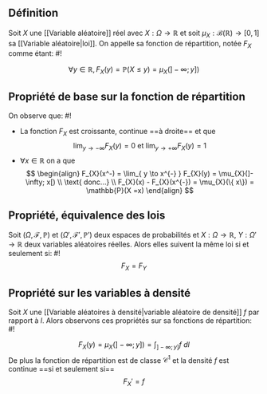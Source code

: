 
## Définition
Soit $X$ une [[Variable aléatoire]] réel avec $X: \Omega \to \mathbb{R}$ et soit $\mu_{X}: \mathcal B(\mathbb{R}) \to [0, 1]$ sa [[Variable aléatoire|loi]]. On appelle sa fonction de répartition, notée $F_{X}$ comme étant: #!

$$
\forall y \in \mathbb{R}, F_{X}(y) =\mathbb{P}(X \leq y) = \mu_{X}(]-\infty; y])
$$
<!--ID: 1735577943236-->



## Propriété de base sur la fonction de répartition
On observe que: #!

- La fonction $F_{X}$ est croissante, continue ==à droite== et que $$
\lim_{ y \to -\infty } F_{X}(y) = 0 \text{ et } \lim_{ y \to +\infty } F_{X}(y) = 1
$$
- $\forall x \in \mathbb{R}$ on a que $$
\begin{align}
F_{X}(x^-) = \lim_{ y \to x^{-} } F_{X}(y) = \mu_{X}(]-\infty; x[)  \\
\text{ donc...} \\
F_{X}(x) - F_{X}(x^{-}) = \mu_{X}(\{ x\}) = \mathbb{P}(X =x)
\end{align}
$$
<!--ID: 1735577943238-->



## Propriété, équivalence des lois
Soit $(\Omega, \mathcal F, \mathbb{P})$ et $(\Omega', \mathcal F', \mathbb{P}')$ deux espaces de probabilités et $X: \Omega \to \mathbb{R}$, $Y: \Omega' \to \mathbb{R}$ deux variables aléatoires réelles. Alors elles suivent la même loi si et seulement si: #!
$$
F_{X} =  F_{Y}
$$
<!--ID: 1735577943239-->



## Propriété sur les variables à densité
Soit $X$ une [[Variable aléatoires à densité|variable aléatoire de densité]] $f$ par rapport à $l$. Alors observons ces propriétés sur sa fonctions de répartition: #!

$$
F_{X}(y) = \mu_{X}(]-\infty; y]) = \int_{]-\infty; y]} f \ dl
$$
De plus la fonction de répartition est de classe $\mathcal C^{1}$ et la densité $f$ est continue ==si et seulement si== $$
F_{X}' =f
$$
<!--ID: 1735577943241-->


